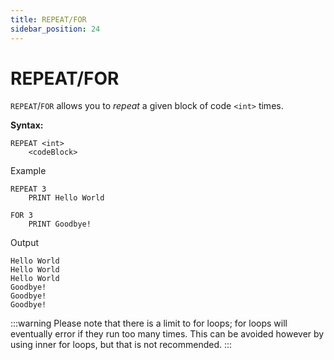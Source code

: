 ```yaml
---
title: REPEAT/FOR
sidebar_position: 24
---
```


# REPEAT/FOR
`REPEAT`/`FOR` allows you to *repeat* a given block of code `<int>` times.

**Syntax:**
```
REPEAT <int>
    <codeBlock>
```

Example
```
REPEAT 3
    PRINT Hello World

FOR 3
    PRINT Goodbye!
```

Output
```
Hello World
Hello World
Hello World
Goodbye!
Goodbye!
Goodbye!
```

:::warning
Please note that there is a limit to for loops; for loops will eventually error if they run too many times. This can be avoided however by using inner for loops, but that is not recommended.
:::